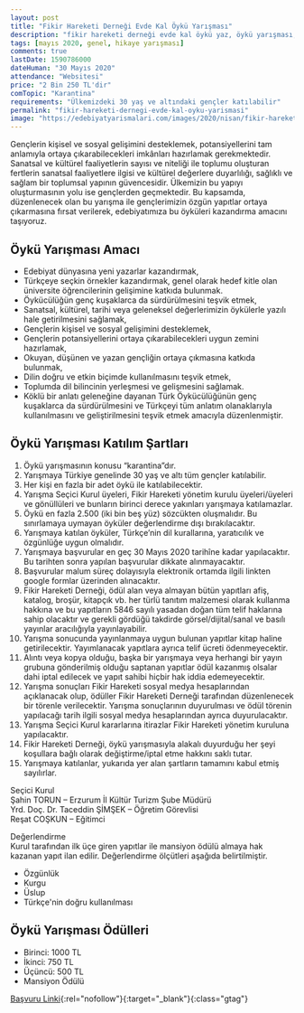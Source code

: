 ```yaml
---
layout: post
title: "Fikir Hareketi Derneği Evde Kal Öykü Yarışması"
description: "fikir hareketi derneği evde kal öykü yaz, öykü yarışması, öykü yarışmaları, para ödüllü yarışmalar 2020"
tags: [mayıs 2020, genel, hikaye yarışması]
comments: true
lastDate: 1590786000    
dateHuman: "30 Mayıs 2020" 
attendance: "Websitesi"
price: "2 Bin 250 TL'dir"
comTopic: "Karantina"
requirements: "Ülkemizdeki 30 yaş ve altındaki gençler katılabilir"
permalink: "fikir-hareketi-dernegi-evde-kal-oyku-yarismasi"
image: "https://edebiyatyarismalari.com/images/2020/nisan/fikir-hareketi-dernegi-evde-kal-oyku-yarismasi.jpg"
---
```


Gençlerin kişisel ve sosyal gelişimini desteklemek, potansiyellerini tam anlamıyla ortaya çıkarabilecekleri imkânları hazırlamak gerekmektedir.
Sanatsal ve kültürel faaliyetlerin sayısı ve niteliği ile toplumu oluşturan fertlerin sanatsal faaliyetlere ilgisi ve kültürel değerlere duyarlılığı, sağlıklı ve sağlam bir toplumsal yapının güvencesidir. Ülkemizin bu yapıyı oluşturmasının yolu ise gençlerden geçmektedir.
Bu kapsamda, düzenlenecek olan bu yarışma ile gençlerimizin özgün yapıtlar ortaya çıkarmasına fırsat verilerek, edebiyatımıza bu öyküleri kazandırma amacını taşıyoruz.  

## Öykü Yarışması Amacı
- Edebiyat dünyasına yeni yazarlar kazandırmak,
- Türkçeye seçkin örnekler kazandırmak, genel olarak hedef kitle olan üniversite öğrencilerinin gelişimine katkıda bulunmak.
- Öykücülüğün genç kuşaklarca da sürdürülmesini teşvik etmek,
- Sanatsal, kültürel, tarihi veya geleneksel değerlerimizin öykülerle yazılı hale getirilmesini sağlamak,
- Gençlerin kişisel ve sosyal gelişimini desteklemek,
- Gençlerin potansiyellerini ortaya çıkarabilecekleri uygun zemini hazırlamak,
- Okuyan, düşünen ve yazan gençliğin ortaya çıkmasına katkıda bulunmak,
- Dilin doğru ve etkin biçimde kullanılmasını teşvik etmek,
- Toplumda dil bilincinin yerleşmesi ve gelişmesini sağlamak.
- Köklü bir anlatı geleneğine dayanan Türk Öykücülüğünün genç kuşaklarca da sürdürülmesini ve Türkçeyi tüm anlatım olanaklarıyla kullanılmasını ve geliştirilmesini teşvik etmek amacıyla düzenlenmiştir.
 
## Öykü Yarışması Katılım Şartları
1. Öykü yarışmasının konusu “karantina”dır.
2. Yarışmaya Türkiye genelinde 30 yaş ve altı tüm gençler katılabilir.
3. Her kişi en fazla bir adet öykü ile katılabilecektir.
4. Yarışma Seçici Kurul üyeleri, Fikir Hareketi yönetim kurulu üyeleri/üyeleri ve gönüllüleri ve bunların birinci derece yakınları yarışmaya katılamazlar.
5. Öykü en fazla 2.500 (iki bin beş yüz) sözcükten oluşmalıdır. Bu sınırlamaya uymayan öyküler değerlendirme dışı bırakılacaktır.
6. Yarışmaya katılan öyküler, Türkçe’nin dil kurallarına, yaratıcılık ve özgünlüğe uygun olmalıdır.
7. Yarışmaya başvurular en geç 30 Mayıs 2020 tarihîne kadar yapılacaktır. Bu tarihten sonra yapılan başvurular dikkate alınmayacaktır.
8. Başvurular malum süreç dolayısıyla elektronik ortamda ilgili linkten google formlar üzerinden alınacaktır.
9. Fikir Hareketi Derneği, ödül alan veya almayan bütün yapıtları afiş, katalog, broşür, kitapçık vb. her türlü tanıtım malzemesi olarak kullanma hakkına ve bu yapıtların 5846 sayılı yasadan doğan tüm telif haklarına sahip olacaktır ve gerekli gördüğü takdirde görsel/dijital/sanal ve basılı yayınlar aracılığıyla yayınlayabilir.
10. Yarışma sonucunda yayınlanmaya uygun bulunan yapıtlar kitap haline getirilecektir. Yayımlanacak yapıtlara ayrıca telif ücreti ödenmeyecektir.
11. Alıntı veya kopya olduğu, başka bir yarışmaya veya herhangi bir yayın grubuna gönderilmiş olduğu saptanan yapıtlar ödül kazanmış olsalar dahi iptal edilecek ve yapıt sahibi hiçbir hak iddia edemeyecektir.
12. Yarışma sonuçları Fikir Hareketi sosyal medya hesaplarından açıklanacak olup, ödüller Fikir Hareketi Derneği tarafından düzenlenecek bir törenle verilecektir. Yarışma sonuçlarının duyurulması ve ödül törenin yapılacağı tarih ilgili sosyal medya hesaplarından ayrıca duyurulacaktır.
13. Yarışma Seçici Kurul kararlarına itirazlar Fikir Hareketi yönetim kuruluna yapılacaktır.
14. Fikir Hareketi Derneği, öykü yarışmasıyla alakalı duyurduğu her şeyi koşullara bağlı olarak değiştirme/iptal etme hakkını saklı tutar.
15. Yarışmaya katılanlar, yukarıda yer alan şartların tamamını kabul etmiş sayılırlar.

Seçici Kurul  
Şahin TORUN – Erzurum İl Kültür Turizm Şube Müdürü  
Yrd. Doç. Dr. Taceddin ŞİMŞEK – Öğretim Görevlisi  
Reşat COŞKUN – Eğitimci  

Değerlendirme  
Kurul tarafından ilk üçe giren yapıtlar ile mansiyon ödülü almaya hak kazanan yapıt ilan edilir. Değerlendirme ölçütleri aşağıda belirtilmiştir.
- Özgünlük
- Kurgu
- Üslup
- Türkçe'nin doğru kullanılması

## Öykü Yarışması Ödülleri
- Birinci: 1000 TL
- İkinci: 750 TL
- Üçüncü: 500 TL 
- Mansiyon Ödülü

[Başvuru Linki](https://docs.google.com/forms/d/e/1FAIpQLSeD_iKpS9ACFqIMBIbpUzgb1vFXfpN8XksBw8i_FQ1IsxOoHQ/viewform?ref=edebiyatyarismalari.com){:rel="nofollow"}{:target="_blank"}{:class="gtag"}